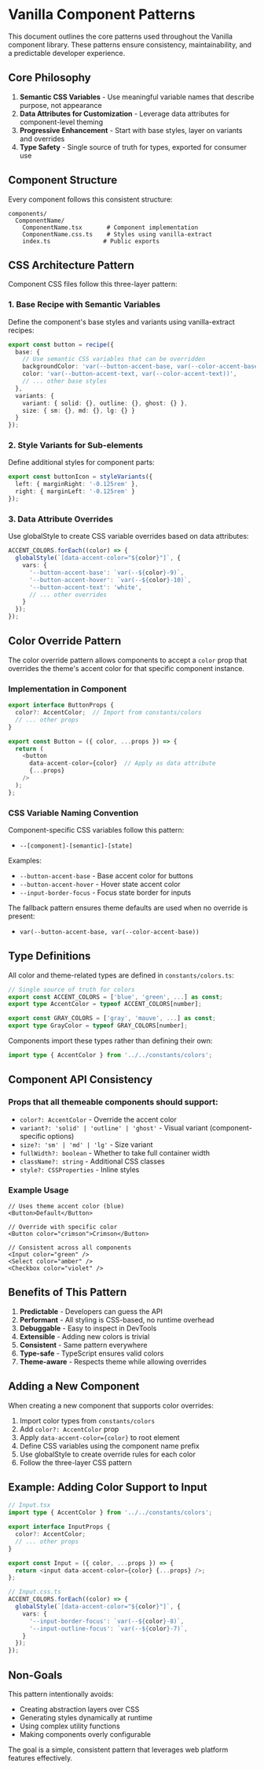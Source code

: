 # Vanilla Component Patterns

This document outlines the core patterns used throughout the Vanilla component library. These patterns ensure consistency, maintainability, and a predictable developer experience.

## Core Philosophy

1. **Semantic CSS Variables** - Use meaningful variable names that describe purpose, not appearance
2. **Data Attributes for Customization** - Leverage data attributes for component-level theming
3. **Progressive Enhancement** - Start with base styles, layer on variants and overrides
4. **Type Safety** - Single source of truth for types, exported for consumer use

## Component Structure

Every component follows this consistent structure:

```
components/
  ComponentName/
    ComponentName.tsx       # Component implementation
    ComponentName.css.ts    # Styles using vanilla-extract
    index.ts               # Public exports
```

## CSS Architecture Pattern

Component CSS files follow this three-layer pattern:

### 1. Base Recipe with Semantic Variables
Define the component's base styles and variants using vanilla-extract recipes:

```typescript
export const button = recipe({
  base: {
    // Use semantic CSS variables that can be overridden
    backgroundColor: 'var(--button-accent-base, var(--color-accent-base))',
    color: 'var(--button-accent-text, var(--color-accent-text))',
    // ... other base styles
  },
  variants: {
    variant: { solid: {}, outline: {}, ghost: {} },
    size: { sm: {}, md: {}, lg: {} }
  }
});
```

### 2. Style Variants for Sub-elements
Define additional styles for component parts:

```typescript
export const buttonIcon = styleVariants({
  left: { marginRight: '-0.125rem' },
  right: { marginLeft: '-0.125rem' }
});
```

### 3. Data Attribute Overrides
Use globalStyle to create CSS variable overrides based on data attributes:

```typescript
ACCENT_COLORS.forEach((color) => {
  globalStyle(`[data-accent-color="${color}"]`, {
    vars: {
      '--button-accent-base': `var(--${color}-9)`,
      '--button-accent-hover': `var(--${color}-10)`,
      '--button-accent-text': 'white',
      // ... other overrides
    }
  });
});
```

## Color Override Pattern

The color override pattern allows components to accept a `color` prop that overrides the theme's accent color for that specific component instance.

### Implementation in Component

```typescript
export interface ButtonProps {
  color?: AccentColor;  // Import from constants/colors
  // ... other props
}

export const Button = ({ color, ...props }) => {
  return (
    <button
      data-accent-color={color}  // Apply as data attribute
      {...props}
    />
  );
};
```

### CSS Variable Naming Convention

Component-specific CSS variables follow this pattern:
- `--[component]-[semantic]-[state]`

Examples:
- `--button-accent-base` - Base accent color for buttons
- `--button-accent-hover` - Hover state accent color
- `--input-border-focus` - Focus state border for inputs

The fallback pattern ensures theme defaults are used when no override is present:
- `var(--button-accent-base, var(--color-accent-base))`

## Type Definitions

All color and theme-related types are defined in `constants/colors.ts`:

```typescript
// Single source of truth for colors
export const ACCENT_COLORS = ['blue', 'green', ...] as const;
export type AccentColor = typeof ACCENT_COLORS[number];

export const GRAY_COLORS = ['gray', 'mauve', ...] as const;
export type GrayColor = typeof GRAY_COLORS[number];
```

Components import these types rather than defining their own:

```typescript
import type { AccentColor } from '../../constants/colors';
```

## Component API Consistency

### Props that all themeable components should support:
- `color?: AccentColor` - Override the accent color
- `variant?: 'solid' | 'outline' | 'ghost'` - Visual variant (component-specific options)
- `size?: 'sm' | 'md' | 'lg'` - Size variant
- `fullWidth?: boolean` - Whether to take full container width
- `className?: string` - Additional CSS classes
- `style?: CSSProperties` - Inline styles

### Example Usage

```tsx
// Uses theme accent color (blue)
<Button>Default</Button>

// Override with specific color
<Button color="crimson">Crimson</Button>

// Consistent across all components
<Input color="green" />
<Select color="amber" />
<Checkbox color="violet" />
```

## Benefits of This Pattern

1. **Predictable** - Developers can guess the API
2. **Performant** - All styling is CSS-based, no runtime overhead
3. **Debuggable** - Easy to inspect in DevTools
4. **Extensible** - Adding new colors is trivial
5. **Consistent** - Same pattern everywhere
6. **Type-safe** - TypeScript ensures valid colors
7. **Theme-aware** - Respects theme while allowing overrides

## Adding a New Component

When creating a new component that supports color overrides:

1. Import color types from `constants/colors`
2. Add `color?: AccentColor` prop
3. Apply `data-accent-color={color}` to root element
4. Define CSS variables using the component name prefix
5. Use globalStyle to create override rules for each color
6. Follow the three-layer CSS pattern

## Example: Adding Color Support to Input

```typescript
// Input.tsx
import type { AccentColor } from '../../constants/colors';

export interface InputProps {
  color?: AccentColor;
  // ... other props
}

export const Input = ({ color, ...props }) => {
  return <input data-accent-color={color} {...props} />;
};

// Input.css.ts
ACCENT_COLORS.forEach((color) => {
  globalStyle(`[data-accent-color="${color}"]`, {
    vars: {
      '--input-border-focus': `var(--${color}-8)`,
      '--input-outline-focus': `var(--${color}-7)`,
    }
  });
});
```

## Non-Goals

This pattern intentionally avoids:
- Creating abstraction layers over CSS
- Generating styles dynamically at runtime
- Using complex utility functions
- Making components overly configurable

The goal is a simple, consistent pattern that leverages web platform features effectively.
